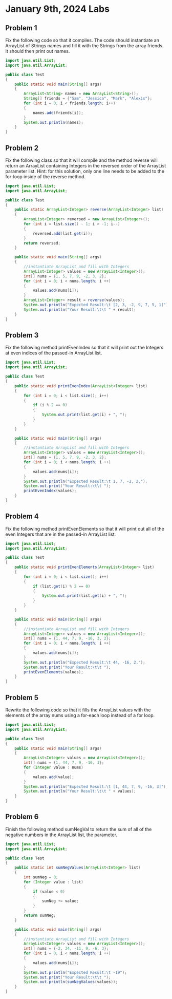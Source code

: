 # January 9th, 2024 Labs
## Problem 1
Fix the following code so that it compiles. The code should instantiate an ArrayList of Strings names and fill it with the Strings from the array friends. It should then print out names.
```java
import java.util.List;
import java.util.ArrayList;

public class Test
{
    public static void main(String[] args)
    {
        ArrayList<String> names = new ArrayList<String>();
        String[] friends = {"Sam", "Jessica", "Mark", "Alexis"};
        for (int i = 0; i < friends.length; i++)
        {
            names.add(friends[i]);
        }
        System.out.println(names);
    }
}
```

## Problem 2
Fix the following class so that it will compile and the method reverse will return an ArrayList containing Integers in the reversed order of the ArrayList parameter list. Hint: for this solution, only one line needs to be added to the for-loop inside of the reverse method.

```java
import java.util.List;
import java.util.ArrayList;

public class Test
{
    public static ArrayList<Integer> reverse(ArrayList<Integer> list)
    {
        ArrayList<Integer> reversed = new ArrayList<Integer>();
        for (int i = list.size() - 1; i > -1; i--)
        {
            reversed.add(list.get(i));
        }
        return reversed;
    }

    public static void main(String[] args)
    {
        //instantiate ArrayList and fill with Integers
        ArrayList<Integer> values = new ArrayList<Integer>();
        int[] nums = {1, 5, 7, 9, -2, 3, 2};
        for (int i = 0; i < nums.length; i ++)
        {
            values.add(nums[i]);
        }
        ArrayList<Integer> result = reverse(values);
        System.out.println("Expected Result:\t [2, 3, -2, 9, 7, 5, 1]");
        System.out.println("Your Result:\t\t " + result);
    }
}
```

## Problem 3
Fix the following method printEvenIndex so that it will print out the Integers at even indices of the passed-in ArrayList list.
```java
import java.util.List;
import java.util.ArrayList;

public class Test
{
    public static void printEvenIndex(ArrayList<Integer> list)
    {
        for (int i = 0; i < list.size(); i++)
        {
            if (i % 2 == 0)
            {
                System.out.print(list.get(i) + ", ");
            }
        }
    }

    public static void main(String[] args)
    {
        //instantiate ArrayList and fill with Integers
        ArrayList<Integer> values = new ArrayList<Integer>();
        int[] nums = {1, 5, 7, 9, -2, 3, 2};
        for (int i = 0; i < nums.length; i ++)
        {
            values.add(nums[i]);
        }
        System.out.println("Expected Result:\t 1, 7, -2, 2,");
        System.out.print("Your Result:\t\t ");
        printEvenIndex(values);
    }
}
```

## Problem 4
Fix the following method printEvenElements so that it will print out all of the even Integers that are in the passed-in ArrayList list.
```java
import java.util.List;
import java.util.ArrayList;

public class Test
{
    public static void printEvenElements(ArrayList<Integer> list)
    {
        for (int i = 0; i < list.size(); i++)
        {
            if (list.get(i) % 2 == 0)
            {
                System.out.print(list.get(i) + ", ");
            }
        }
    }

    public static void main(String[] args)
    {
        //instantiate ArrayList and fill with Integers
        ArrayList<Integer> values = new ArrayList<Integer>();
        int[] nums = {1, 44, 7, 9, -16, 3, 2};
        for (int i = 0; i < nums.length; i ++)
        {
            values.add(nums[i]);
        }
        System.out.println("Expected Result:\t 44, -16, 2,");
        System.out.print("Your Result:\t\t ");
        printEvenElements(values);
    }
}
```

## Problem 5
Rewrite the following code so that it fills the ArrayList values with the elements of the array nums using a for-each loop instead of a for loop.

```java
import java.util.List;
import java.util.ArrayList;

public class Test
{
    public static void main(String[] args)
    {
        ArrayList<Integer> values = new ArrayList<Integer>();
        int[] nums = {1, 44, 7, 9, -16, 3};
        for (Integer value : nums)
        {
            values.add(value);
        }
        System.out.println("Expected Result:\t [1, 44, 7, 9, -16, 3]");
        System.out.println("Your Result:\t\t " + values);
    }
}
```

## Problem 6
Finish the following method sumNegVal to return the sum of all of the negative numbers in the ArrayList list, the parameter.
```java
import java.util.List;
import java.util.ArrayList;

public class Test
{
    public static int sumNegValues(ArrayList<Integer> list)
    {
        int sumNeg = 0;
        for (Integer value : list)
        {
            if (value < 0)
            {
                sumNeg += value;
            }
        }
        return sumNeg;
    }

    public static void main(String[] args)
    {
        //instantiate ArrayList and fill with Integers
        ArrayList<Integer> values = new ArrayList<Integer>();
        int[] nums = {-2, 34, -11, 9, -6, 3};
        for (int i = 0; i < nums.length; i ++)
        {
            values.add(nums[i]);
        }
        System.out.println("Expected Result:\t -19");
        System.out.print("Your Result:\t\t ");
        System.out.println(sumNegValues(values));
    }
}
```
